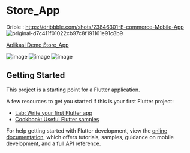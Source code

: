 # Store_App
Drible : https://dribbble.com/shots/23846301-E-commerce-Mobile-App
![original-d7c411f01022cb97c8f191161e91c8b9](https://github.com/user-attachments/assets/5700b6c3-b036-4844-bdc5-35c1fa6dc595)

[Aplikasi Demo Store_App](https://github.com/user-attachments/assets/c40c1f70-35fc-4825-8e8c-8d539f2247cd)

![image](https://github.com/user-attachments/assets/9bc3a26f-264d-4e4c-a5ec-fe5ce4e18405)
![image](https://github.com/user-attachments/assets/54dcb9ad-d08f-4c55-8d2b-8e55074c0bc0)
![image](https://github.com/user-attachments/assets/2183cafd-d4b2-4fdb-b9a5-34ee41caad60)



## Getting Started

This project is a starting point for a Flutter application.

A few resources to get you started if this is your first Flutter project:

- [Lab: Write your first Flutter app](https://docs.flutter.dev/get-started/codelab)
- [Cookbook: Useful Flutter samples](https://docs.flutter.dev/cookbook)

For help getting started with Flutter development, view the
[online documentation](https://docs.flutter.dev/), which offers tutorials,
samples, guidance on mobile development, and a full API reference.
